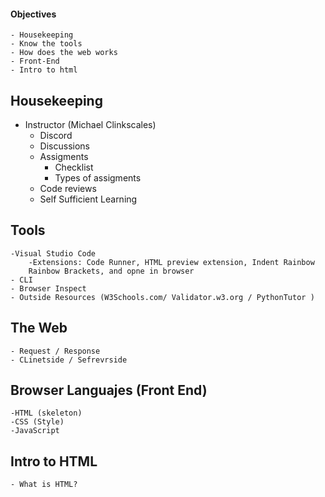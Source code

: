 #### Objectives
    - Housekeeping
    - Know the tools
    - How does the web works
    - Front-End
    - Intro to html

## Housekeeping
- Instructor (Michael Clinkscales)
    - Discord
    - Discussions
    - Assigments
        - Checklist
        - Types of assigments
    - Code reviews
    - Self Sufficient Learning

## Tools
    -Visual Studio Code
        -Extensions: Code Runner, HTML preview extension, Indent Rainbow
        Rainbow Brackets, and opne in browser
    - CLI
    - Browser Inspect
    - Outside Resources (W3Schools.com/ Validator.w3.org / PythonTutor )

## The Web
    - Request / Response
    - CLinetside / Sefrevrside

## Browser Languajes (Front End)
    -HTML (skeleton)
    -CSS (Style)
    -JavaScript

## Intro to HTML
    - What is HTML?




